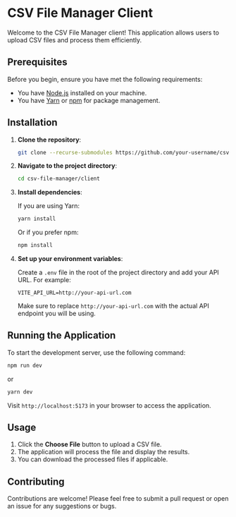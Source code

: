 
# CSV File Manager Client

Welcome to the CSV File Manager client! This application allows users to upload CSV files and process them efficiently. 

## Prerequisites

Before you begin, ensure you have met the following requirements:

- You have [Node.js](https://nodejs.org/) installed on your machine.
- You have [Yarn](https://yarnpkg.com/) or [npm](https://www.npmjs.com/) for package management.

## Installation

1. **Clone the repository**:

   ```bash
   git clone --recurse-submodules https://github.com/your-username/csv-file-manager.git
   ```

2. **Navigate to the project directory**:

   ```bash
   cd csv-file-manager/client
   ```

3. **Install dependencies**:

   If you are using Yarn:

   ```bash
   yarn install
   ```

   Or if you prefer npm:

   ```bash
   npm install
   ```

4. **Set up your environment variables**:

   Create a `.env` file in the root of the project directory and add your API URL. For example:

   ```plaintext
   VITE_API_URL=http://your-api-url.com
   ```

   Make sure to replace `http://your-api-url.com` with the actual API endpoint you will be using.

## Running the Application

To start the development server, use the following command:

```bash
npm run dev
```

or 

```bash
yarn dev
```

Visit `http://localhost:5173` in your browser to access the application.

## Usage

1. Click the **Choose File** button to upload a CSV file.
2. The application will process the file and display the results.
3. You can download the processed files if applicable.

## Contributing

Contributions are welcome! Please feel free to submit a pull request or open an issue for any suggestions or bugs.
